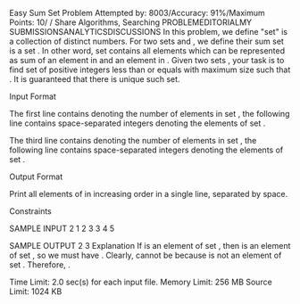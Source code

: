 Easy Sum Set Problem
Attempted by: 8003/Accuracy: 91%/Maximum Points: 10/
/
 Share
 Algorithms, Searching
PROBLEMEDITORIALMY SUBMISSIONSANALYTICSDISCUSSIONS
In this problem, we define "set" is a collection of distinct numbers. For two sets  and , we define their sum set is a set . In other word,  set  contains all elements which can be represented as sum of an element in  and an element in . Given two sets , your task is to find set  of positive integers less than or equals  with maximum size such that . It is guaranteed that there is unique such set.

Input Format

The first line contains  denoting the number of elements in set , the following line contains  space-separated integers  denoting the elements of set .

The third line contains  denoting the number of elements in set , the following line contains  space-separated integers  denoting the elements of set .

Output Format

Print all elements of  in increasing order in a single line, separated by space.

Constraints

 

SAMPLE INPUT 
2
1 2
3
3 4 5

SAMPLE OUTPUT 
2 3
Explanation
If  is an element of set , then  is an element of set , so we must have . Clearly,  cannot be  because  is not an element of set . Therefore, .

Time Limit:	2.0 sec(s) for each input file.
Memory Limit:	256 MB
Source Limit:	1024 KB
